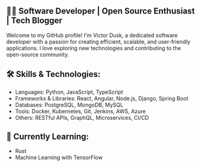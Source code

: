 ## 👨‍💻 Software Developer | Open Source Enthusiast | Tech Blogger

Welcome to my GitHub profile! I'm Victor Dusk, a dedicated software developer with a passion for creating efficient, scalable, and user-friendly applications. I love exploring new technologies and contributing to the open-source community.

## 🛠️ Skills & Technologies:
- Languages: Python, JavaScript, TypeScript
- Frameworks & Libraries: React, Angular, Node.js, Django, Spring Boot
- Databases: PostgreSQL, MongoDB, MySQL
- Tools: Docker, Kubernetes, Git, Jenkins, AWS, Azure
- Others: RESTful APIs, GraphQL, Microservices, CI/CD

## 🌱 Currently Learning:
- Rust
- Machine Learning with TensorFlow
